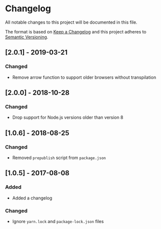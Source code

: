# Changelog

All notable changes to this project will be documented in this file.

The format is based on [Keep a Changelog](http://keepachangelog.com/en/1.0.0/) and this project adheres to [Semantic Versioning](http://semver.org/spec/v2.0.0.html).

## [2.0.1] - 2019-03-21

### Changed

- Remove arrow function to support older browsers without transpilation

## [2.0.0] - 2018-10-28

### Changed

- Drop support for Node.js versions older than version 8

## [1.0.6] - 2018-08-25

### Changed

- Removed `prepublish` script from `package.json`

## [1.0.5] - 2017-08-08

### Added

- Added a changelog

### Changed

- Ignore `yarn.lock` and `package-lock.json` files
